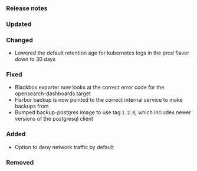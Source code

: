 ### Release notes

### Updated

### Changed
- Lowered the default retention age for kubernetes logs in the prod flavor down to 30 days

### Fixed

- Blackbox exporter now looks at the correct error code for the opensearch-dashboards target
- Harbor backup is now pointed to the correct internal service to make backups from
- Bumped backup-postgres image to use tag `1.2.0`, which includes newer versions of the postgresql client

### Added

- Option to deny network traffic by default

### Removed
